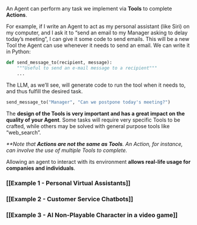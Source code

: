 An Agent can perform any task we implement via **Tools** to complete **Actions**.

For example, if I write an Agent to act as my personal assistant (like Siri) on my computer, and I ask it to “send an email to my Manager asking to delay today’s meeting”, I can give it some code to send emails. This will be a new Tool the Agent can use whenever it needs to send an email. We can write it in Python:
```python
def send_message_to(recipient, message):
    """Useful to send an e-mail message to a recipient"""
    ...
```
The LLM, as we’ll see, will generate code to run the tool when it needs to, and thus fulfill the desired task.
```python
send_message_to("Manager", "Can we postpone today's meeting?")
```
The **design of the Tools is very important and has a great impact on the quality of your Agent**. Some tasks will require very specific Tools to be crafted, while others may be solved with general purpose tools like “web_search”.

_**Note that **Actions are not the same as Tools**. An Action, for instance, can involve the use of multiple Tools to complete._

Allowing an agent to interact with its environment **allows real-life usage for companies and individuals**.

### [[Example 1 - Personal Virtual Assistants]]

### [[Example 2 - Customer Service Chatbots]]

### [[Example 3 - AI Non-Playable Character in a video game]]


